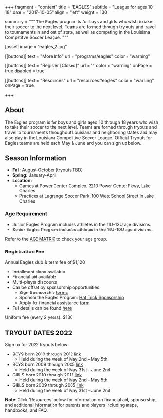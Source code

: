 +++
fragment = "content"
title = "EAGLES"
subtitle = "League for ages 10-18"
date = "2017-10-05"
align = "left"
weight = 130

summary = """
The Eagles program is for boys and girls who wish to take their soccer to the next level. Teams are formed through try outs and travel to tournaments in and out of state, as well as competing in the Louisiana Competitve Soccer League.
"""

[asset]
  image = "eagles_2.jpg"

[[buttons]]
  text = "More Info"
  url = "programs/eagles"
  color = "warning"

[[buttons]]
  text = "Register [Closed]"
  url = ""
  color = "warning"
  onPage = true
  disabled = true

[[buttons]]
  text = "Resources"
  url = "resources#eagles"
  color = "warning"
  onPage = true

+++

## About

The Eagles program is for boys and girls aged 10 through 18 years who wish to take their soccer to the next level. Teams are formed through tryouts and travel to tournaments throughout Louisiana and neighboring states and may also play in the Louisiana Competitive Soccer League. Official Tryouts for Eagles teams are held each May & June and you can sign up below. 

## Season Information

- **Fall:** August-October (tryouts TBD)
- **Spring:** January-April
- **Location:** 
  - Games at Power Center Complex, 3210 Power Center Pkwy, Lake Charles
  - Practices at Lagrange Soccer Park, 100 West School Street in Lake Charles

### Age Requirement

- Junior Eagles Program includes athletes in the 11U-13U age divisions.
- Senior Eagles Program includes athletes in the 14U-19U age divisions.

Refer to the [AGE MATRIX](/files/age-matrix.pdf) to check your age group.


### Registration Fee

Annual Eagles club & team fee of $1,120
  - Installment plans available
  - Financial aid available
  - Multi-player discounts
  - Can be offset by sponsorship opportunities
    - Sign Sponsorship [forms](/files/eagles-sponsor-signs-form.pdf)
    - Sponsor the Eagles Program: [Hat Trick Sponsorship](/files/eagles-hat-trick-sponsorship.pdf)
    - Apply for financial assistance [form](/files/eagles-academy-financial-aid-form.pdf)
  - Full details can be found [here](/files/eagles-fee-information.pdf)

Uniform fee (every 2 years): $130

## TRYOUT DATES 2022

Sign up for 2022 tryouts below:

 - BOYS born 2010 through 2012 [link](https://docs.google.com/forms/d/e/1FAIpQLSezXuOC5DA9S2JBAHdQ3eKzdXu5PoeYukrdOv0QpZ22XrPjPQ/viewform)
   - Held during the week of May 2nd – May 5th
 - BOYS born 2009 through 2005 [link](https://docs.google.com/forms/d/e/1FAIpQLSeUGMJOh9HRCOSKfxWQ5Y4xLrTM2tG5VgTQdIFHK6xJKkI9GA/viewform)
   - Held during the week of May 31st – June 2nd
 - GIRLS born 2010 through 2012 [link](https://docs.google.com/forms/d/e/1FAIpQLSfXblwTuONUkQcu_5_ds-otrvotJGKsdG5d6Tczs4FOJ3rmTw/viewform)
   - Held during the week of May 2nd – May 5th
 - GIRLS born 2009 through 2005 [link](https://docs.google.com/forms/d/e/1FAIpQLSeEFT8xIlwpBUimT-oZpxypmnScpyrFqZqKl48sq8pFWcyaDg/viewform)
   - Held during the week of May 31st – June 2nd

**Note:** Click 'Resources' below for information on financial aid, sponsorship, and additional information for parents and players including maps, handbooks, and FAQ.